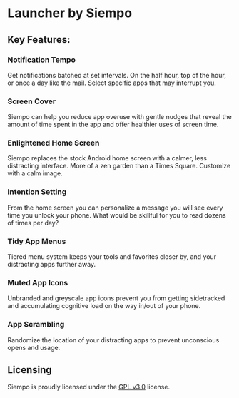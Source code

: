 # Launcher by Siempo


## Key Features:

### Notification Tempo
Get notifications batched at set intervals. On the half hour, top of the hour, or once a day like the mail. Select specific apps that may interrupt you.

### Screen Cover
Siempo can help you reduce app overuse with gentle nudges that reveal the amount of time spent in the app and offer healthier uses of screen time. 

### Enlightened Home Screen
Siempo replaces the stock Android home screen with a calmer, less distracting interface. More of a zen garden than a Times Square. Customize with a calm image.

### Intention Setting
From the home screen you can personalize a message you will see every time you unlock your phone. What would be skillful for you to read dozens of times per day?

### Tidy App Menus
Tiered menu system keeps your tools and favorites closer by, and your distracting apps further away. 

### Muted App Icons
Unbranded and greyscale app icons prevent you from getting sidetracked and accumulating cognitive load on the way in/out of your phone.

### App Scrambling
Randomize the location of your distracting apps to prevent unconscious opens and usage.


Licensing 
---------------------

Siempo is proudly licensed under the [GPL v3.0](https://www.gnu.org/licenses/gpl-3.0.txt) license.
